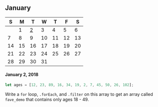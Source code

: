 ## January

|S|M|T|W|T|F|S|
|-|-|-|-|-|-|-|
||1|[2](#j2)|3|4|5|6|
|7|8|9|10|11|12|13|
|14|15|16|17|18|19|20|
|21|22|23|24|25|26|27|
|28|29|30|31||||

<a id="j2"></a>

#### January 2, 2018

```Javascript
let ages = [12, 23, 89, 16, 34, 19, 2, 7, 45, 50, 26, 102];
```

Write a `for` loop, `.forEach`, and `.filter` on this array to get an array called `fave_demo` that contains only ages 18 - 49.